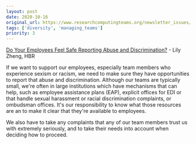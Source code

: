 ```yaml
---
layout: post
date: 2020-10-16
original_url: https://www.researchcomputingteams.org/newsletter_issues/0046
tags: ['diversity', 'managing_teams']
priority: 3
---
```


<!-- markdownlint-disable MD033 -->
<!-- markdownlint-disable MD041 -->
<!-- markdownlint-disable MD049 -->

[Do Your Employees Feel Safe Reporting Abuse and Discrimination?](https://hbr.org/2020/10/do-your-employees-feel-safe-reporting-abuse-and-discrimination) - Lily Zheng, HBR

If we want to support our employees, especially team members who experience sexism or racism, we need to make sure they have opportunities to report that abuse and discrimination. Although our teams are typically small, we're often in large institutions which have mechanisms that can help, such as employee assistance plans (EAP), explicit offices for EDI or that handle sexual harassment or racial discrimination complaints, or ombudsman offices. It's our responsibility to know what those resources are an to make it clear that they're available to employees.

We also have to take any complaints that any of our team members trust us with extremely seriously, and to take their needs into account when deciding how to proceed.

